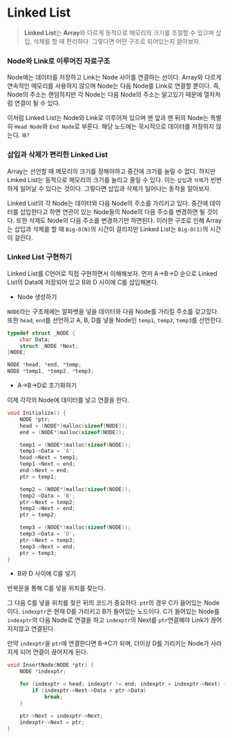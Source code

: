 # Linked List

> **Linked List**는 **Array**와 다르게 동적으로 메모리의 크기를 조절할 수 있으며 삽입, 삭제를 할 때 편리하다. 그렇다면 어떤 구조로 되어있는지 알아보자.



### Node와 Link로 이루어진 자료구조

Node에는 데이터를 저장하고 Link는 Node 사이를 연결하는 선이다. Array와 다르게 연속적인 메모리를 사용하지 않으며 Node는 다음 Node를 Link로 연결할 뿐이다. 즉, Node의 주소는 랜덤하지만 각 Node는 다음 Node의 주소는 알고있기 때문에 열차처럼 연결이 될 수 있다.

이처럼 Linked List는 Node와 Link로 이루어져 있으며 맨 앞과 맨 뒤의 Node는 특별히 `Head Node`와 `End Node`로 부른다. 해당 노드에는 묵시적으로 데이터를 저장하지 않는다. `왜?`



### 삽입과 삭제가 편리한 Linked List

Array는 선언할 때 메모리의 크기를 정해야하고 중간에 크기를 늘릴 수 없다. 하지만 Linked List는 동적으로 메모리의 크기를 늘리고 줄일 수 있다. 이는 `삽입`과 `삭제`가 빈번하게 일어날 수 있다는 것이다. 그렇다면 삽입과 삭제가 일어나는 동작을 알아보자.

Linked List의 각 Node는 데이터와 다음 Node의 주소를 가리키고 있다. 중간에 데이터를 삽입한다고 하면 연관이 있는 Node들의 Node의 다음 주소를 변경하면 될 것이다. 또한 삭제도 Node의 다음 주소를 변경하기만 하면된다. 이러한 구조로 인해 Array는 삽입과 삭제를 할 때 `Big-O(N)`의 시간이 걸리지만 Linked List는 `Big-O(1)`의 시간이 걸린다.



### Linked List 구현하기

 Linked List를 C언어로 직접 구현하면서 이해해보자. 먼저 A->B->D 순으로 Linked List의 Data에 저장되어 있고 B와 D 사이에 C를 삽입해본다.

- Node 생성하기

`NODE`라는 구조체에는 알파벳을 넣을 데이터와 다음 Node를 가리킬 주소를 갖고있다. 또한 `head`, `end`를 선언하고 A, B, D를 넣을 Node인 `temp1`, `temp2`, `temp3`를 선언한다.

```c
typedef struct _NODE {
	char Data;
	struct _NODE *Next;
}NODE;

NODE *head, *end, *temp;
NODE *temp1, *temp2, *temp3;
```

- A->B->D로 초기화하기

이제 각각의 Node에 데이터를 넣고 연결을 한다.

```c
void Initialize() {
	NODE *ptr;
	head = (NODE*)malloc(sizeof(NODE));
	end = (NODE*)malloc(sizeof(NODE));

	temp1 = (NODE*)malloc(sizeof(NODE));
	temp1->Data = 'A';
	head->Next = temp1;
	temp1->Next = end;
	end->Next = end;
	ptr = temp1;

	temp2 = (NODE*)malloc(sizeof(NODE));
	temp2->Data = 'B';
	ptr->Next = temp2;
	temp2->Next = end;
	ptr = temp2;

	temp3 = (NODE*)malloc(sizeof(NODE));
	temp3->Data = 'D';
	ptr->Next = temp3;
	temp3->Next = end;
	ptr = temp3;
}
```

- B와 D 사이에 C를 넣기

반복문을 통해 C를 넣을 위치를 찾는다. 

그 다음 C를 넣을 위치를 찾은 뒤의 코드가 중요하다. `pt`r의 경우 C가 들어있는 Node이다. `indexptr`은 현재 D를 가리키고 B가 들어있는 노드이다. C가 들어있는 Node를 `indexptr`의 다음 Node로 연결을 하고 `indexptr`의 Next를 `ptr`연결해야 Link가 끊어지지않고 연결된다.

만약 `indexptr`을 `ptr`에 연결한다면 B->C가 되며, 더이상 D를 가리키는 Node가 사라지게 되어 연결이 끊어지게 된다.

```c
void InsertNode(NODE *ptr) {
	NODE *indexptr;

	for (indexptr = head; indexptr != end; indexptr = indexptr->Next) {
		if (indexptr->Next->Data > ptr->Data)
			break;
	}

	ptr->Next = indexptr->Next;
	indexptr->Next = ptr;
}
```

